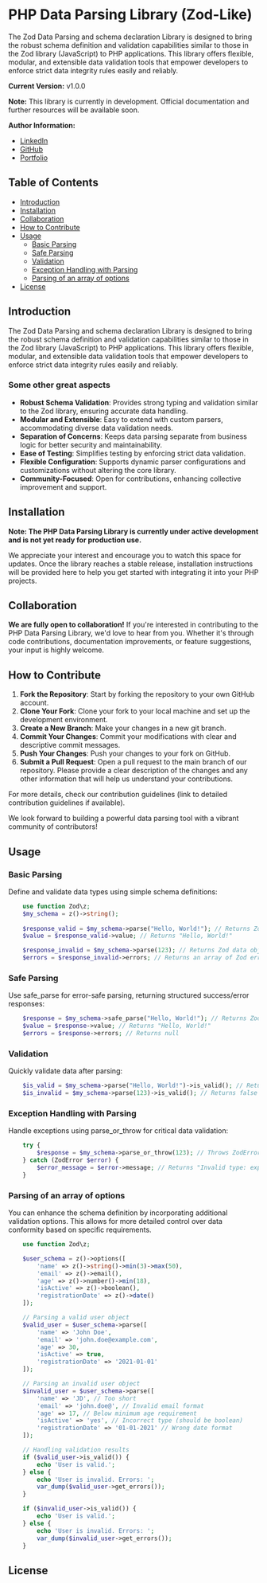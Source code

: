 # PHP Data Parsing Library (Zod-Like)

The Zod Data Parsing and schema declaration Library is designed to bring the robust schema definition and validation capabilities similar to those in the Zod library (JavaScript) to PHP applications. This library offers flexible, modular, and extensible data validation tools that empower developers to enforce strict data integrity rules easily and reliably.

**Current Version:** v1.0.0

**Note:** This library is currently in development. Official documentation and further resources will be available soon.

**Author Information:**

- [LinkedIn](https://www.linkedin.com/in/mohamedamine-sayagh/)
- [GitHub](https://github.com/aminesayagh/)
- [Portfolio](https://www.masayagh.com/)

## Table of Contents

- [Introduction](#introduction)
- [Installation](#installation)
- [Collaboration](#collaboration)
- [How to Contribute](#how-to-contribute)
- [Usage](#usage)
  - [Basic Parsing](#basic-parsing)
  - [Safe Parsing](#safe-parsing)
  - [Validation](#validation)
  - [Exception Handling with Parsing](#exception-handling-with-parsing)
  - [Parsing of an array of options](#parsing-of-an-array-of-options)
- [License](#license)

## Introduction

The Zod Data Parsing and schema declaration Library is designed to bring the robust schema definition and validation capabilities similar to those in the Zod library (JavaScript) to PHP applications. This library offers flexible, modular, and extensible data validation tools that empower developers to enforce strict data integrity rules easily and reliably.

### Some other great aspects

- **Robust Schema Validation**: Provides strong typing and validation similar to the Zod library, ensuring accurate data handling.
- **Modular and Extensible**: Easy to extend with custom parsers, accommodating diverse data validation needs.
- **Separation of Concerns**: Keeps data parsing separate from business logic for better security and maintainability.
- **Ease of Testing**: Simplifies testing by enforcing strict data validation.
- **Flexible Configuration**: Supports dynamic parser configurations and customizations without altering the core library.
- **Community-Focused**: Open for contributions, enhancing collective improvement and support.

## Installation

**Note: The PHP Data Parsing Library is currently under active development and is not yet ready for production use.**

We appreciate your interest and encourage you to watch this space for updates. Once the library reaches a stable release, installation instructions will be provided here to help you get started with integrating it into your PHP projects.

## Collaboration

**We are fully open to collaboration!** If you're interested in contributing to the PHP Data Parsing Library, we'd love to hear from you. Whether it's through code contributions, documentation improvements, or feature suggestions, your input is highly welcome.

## How to Contribute

1. **Fork the Repository**: Start by forking the repository to your own GitHub account.
2. **Clone Your Fork**: Clone your fork to your local machine and set up the development environment.
3. **Create a New Branch**: Make your changes in a new git branch.
4. **Commit Your Changes**: Commit your modifications with clear and descriptive commit messages.
5. **Push Your Changes**: Push your changes to your fork on GitHub.
6. **Submit a Pull Request**: Open a pull request to the main branch of our repository. Please provide a clear description of the changes and any other information that will help us understand your contributions.

For more details, check our contribution guidelines (link to detailed contribution guidelines if available).

We look forward to building a powerful data parsing tool with a vibrant community of contributors!

## Usage

### Basic Parsing

Define and validate data types using simple schema definitions:

```php
    use function Zod\z;
    $my_schema = z()->string();
    
    $response_valid = $my_schema->parse("Hello, World!"); // Returns Zod data object
    $value = $response_valid->value; // Returns "Hello, World!"

    $response_invalid = $my_schema->parse(123); // Returns Zod data object
    $errors = $response_invalid->errors; // Returns an array of Zod error object
```

### Safe Parsing

Use safe_parse for error-safe parsing, returning structured success/error responses:

```php
    $response = $my_schema->safe_parse("Hello, World!"); // Returns Zod data object
    $value = $response->value; // Returns "Hello, World!"
    $errors = $response->errors; // Returns null
```

### Validation

Quickly validate data after parsing:

```php
    $is_valid = $my_schema->parse("Hello, World!")->is_valid(); // Returns true
    $is_invalid = $my_schema->parse(123)->is_valid(); // Returns false
```

### Exception Handling with Parsing

Handle exceptions using parse_or_throw for critical data validation:

```php
    try {
        $response = $my_schema->parse_or_throw(123); // Throws ZodError
    } catch (ZodError $error) {
        $error_message = $error->message; // Returns "Invalid type: expected string, received integer"
    }
```

### Parsing of an array of options

You can enhance the schema definition by incorporating additional validation options. This allows for more detailed control over data conformity based on specific requirements.

```php
    use function Zod\z;

    $user_schema = z()->options([
        'name' => z()->string()->min(3)->max(50),
        'email' => z()->email(),
        'age' => z()->number()->min(18),
        'isActive' => z()->boolean(),
        'registrationDate' => z()->date()
    ]);

    // Parsing a valid user object
    $valid_user = $user_schema->parse([
        'name' => 'John Doe',
        'email' => 'john.doe@example.com',
        'age' => 30,
        'isActive' => true,
        'registrationDate' => '2021-01-01'
    ]);

    // Parsing an invalid user object
    $invalid_user = $user_schema->parse([
        'name' => 'JD', // Too short
        'email' => 'john.doe@', // Invalid email format
        'age' => 17, // Below minimum age requirement
        'isActive' => 'yes', // Incorrect type (should be boolean)
        'registrationDate' => '01-01-2021' // Wrong date format
    ]);

    // Handling validation results
    if ($valid_user->is_valid()) {
        echo 'User is valid.';
    } else {
        echo 'User is invalid. Errors: ';
        var_dump($valid_user->get_errors());
    }

    if ($invalid_user->is_valid()) {
        echo 'User is valid.';
    } else {
        echo 'User is invalid. Errors: ';
        var_dump($invalid_user->get_errors());
    }
```

## License
